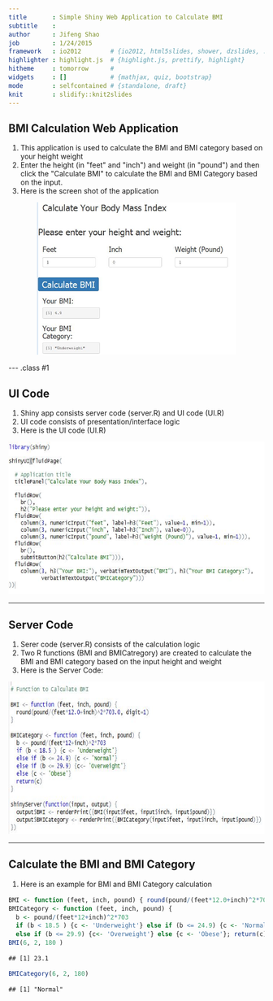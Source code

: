 ```yaml
---
title       : Simple Shiny Web Application to Calculate BMI 
subtitle    :
author      : Jifeng Shao
job         : 1/24/2015
framework   : io2012        # {io2012, html5slides, shower, dzslides, ...}
highlighter : highlight.js  # {highlight.js, prettify, highlight}
hitheme     : tomorrow      # 
widgets     : []            # {mathjax, quiz, bootstrap}
mode        : selfcontained # {standalone, draft}
knit        : slidify::knit2slides
---
```


## BMI Calculation Web Application
1. This application is used to calculate the BMI and BMI category based on your height weight 
2. Enter the height (in "feet" and "inch") and weight (in "pound") and then click the "Calculate BMI" to calculate the BMI and BMI Category based on the input.
3. Here is the screen shot of the application

<div style='text-align: center;'>
    <img height='300' src='BMI.JPG' />
</div> 

--- .class #1

## UI Code
1. Shiny app consists server code (server.R) and UI code (UI.R)
2. UI code consists of presentation/interface logic
3. Here is the UI code (UI.R)

<div style='text-align: center;'>
    <img height='300' src='UI.JPG' />
</div> 

---
## Server Code
1. Serer code (server.R) consists of the calculation logic
2. Two R functions (BMI and BMICatregory) are created to calculate the BMI and BMI category based on the input height and weight
3. Here is the Server Code:

<div style='text-align: center;'>
    <img height='300' src='server.JPG' />
</div> 

---
## Calculate the BMI and BMI Category
1. Here is an example for BMI and BMI Category calculation

```r
BMI <- function (feet, inch, pound) { round(pound/(feet*12.0+inch)^2*703.0, digit=1)}
BMICategory <- function (feet, inch, pound) {
  b <- pound/(feet*12+inch)^2*703
  if (b < 18.5 ) {c <- 'Underweight'} else if (b <= 24.9) {c <- 'Normal'} 
  else if (b <= 29.9) {c<- 'Overweight'} else {c <- 'Obese'}; return(c)}
BMI(6, 2, 180 )
```

```
## [1] 23.1
```

```r
BMICategory(6, 2, 180)
```

```
## [1] "Normal"
```









